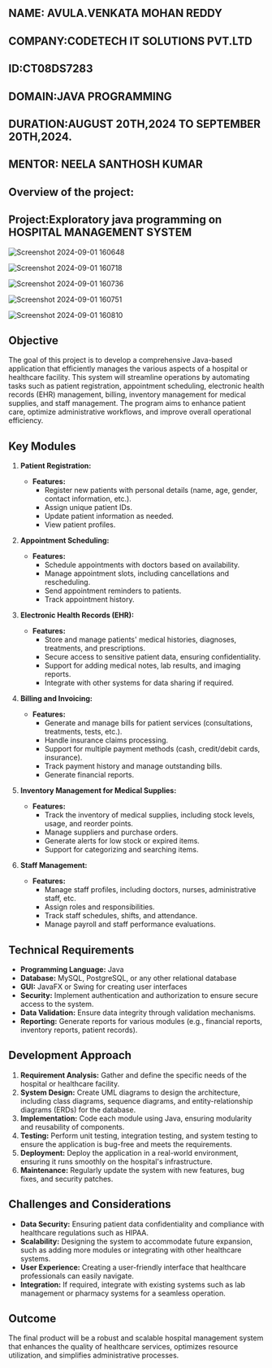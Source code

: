 ## NAME: AVULA.VENKATA MOHAN REDDY
## COMPANY:CODETECH IT SOLUTIONS PVT.LTD
## ID:CT08DS7283
## DOMAIN:JAVA PROGRAMMING
## DURATION:AUGUST 20TH,2024 TO SEPTEMBER 20TH,2024.
## MENTOR: NEELA SANTHOSH KUMAR
## Overview of the project:
## Project:Exploratory java programming on HOSPITAL MANAGEMENT SYSTEM
![Screenshot 2024-09-01 160648](https://github.com/user-attachments/assets/fcb6f71d-99b0-460b-9a20-79ea7e116a92)

![Screenshot 2024-09-01 160718](https://github.com/user-attachments/assets/bc90bd6a-c7cd-483f-b838-ae74195e8059)

![Screenshot 2024-09-01 160736](https://github.com/user-attachments/assets/a31bdaa2-65e9-4de8-99bb-beca072a02e3)

![Screenshot 2024-09-01 160751](https://github.com/user-attachments/assets/a5eab678-f91b-40aa-b8cb-b21eba731820)

![Screenshot 2024-09-01 160810](https://github.com/user-attachments/assets/b74b703c-dace-4340-94c8-cb86b47512cf)

## Objective
The goal of this project is to develop a comprehensive Java-based application that efficiently manages the various aspects of a hospital or healthcare facility. This system will streamline operations by automating tasks such as patient registration, appointment scheduling, electronic health records (EHR) management, billing, inventory management for medical supplies, and staff management. The program aims to enhance patient care, optimize administrative workflows, and improve overall operational efficiency.

## Key Modules
1. **Patient Registration:**
   - **Features:**
     - Register new patients with personal details (name, age, gender, contact information, etc.).
     - Assign unique patient IDs.
     - Update patient information as needed.
     - View patient profiles.

2. **Appointment Scheduling:**
   - **Features:**
     - Schedule appointments with doctors based on availability.
     - Manage appointment slots, including cancellations and rescheduling.
     - Send appointment reminders to patients.
     - Track appointment history.

3. **Electronic Health Records (EHR):**
   - **Features:**
     - Store and manage patients' medical histories, diagnoses, treatments, and prescriptions.
     - Secure access to sensitive patient data, ensuring confidentiality.
     - Support for adding medical notes, lab results, and imaging reports.
     - Integrate with other systems for data sharing if required.

4. **Billing and Invoicing:**
   - **Features:**
     - Generate and manage bills for patient services (consultations, treatments, tests, etc.).
     - Handle insurance claims processing.
     - Support for multiple payment methods (cash, credit/debit cards, insurance).
     - Track payment history and manage outstanding bills.
     - Generate financial reports.

5. **Inventory Management for Medical Supplies:**
   - **Features:**
     - Track the inventory of medical supplies, including stock levels, usage, and reorder points.
     - Manage suppliers and purchase orders.
     - Generate alerts for low stock or expired items.
     - Support for categorizing and searching items.

6. **Staff Management:**
   - **Features:**
     - Manage staff profiles, including doctors, nurses, administrative staff, etc.
     - Assign roles and responsibilities.
     - Track staff schedules, shifts, and attendance.
     - Manage payroll and staff performance evaluations.

## Technical Requirements
- **Programming Language:** Java
- **Database:** MySQL, PostgreSQL, or any other relational database
- **GUI:** JavaFX or Swing for creating user interfaces
- **Security:** Implement authentication and authorization to ensure secure access to the system.
- **Data Validation:** Ensure data integrity through validation mechanisms.
- **Reporting:** Generate reports for various modules (e.g., financial reports, inventory reports, patient records).

## Development Approach
1. **Requirement Analysis:** Gather and define the specific needs of the hospital or healthcare facility.
2. **System Design:** Create UML diagrams to design the architecture, including class diagrams, sequence diagrams, and entity-relationship diagrams (ERDs) for the database.
3. **Implementation:** Code each module using Java, ensuring modularity and reusability of components.
4. **Testing:** Perform unit testing, integration testing, and system testing to ensure the application is bug-free and meets the requirements.
5. **Deployment:** Deploy the application in a real-world environment, ensuring it runs smoothly on the hospital's infrastructure.
6. **Maintenance:** Regularly update the system with new features, bug fixes, and security patches.

## Challenges and Considerations
- **Data Security:** Ensuring patient data confidentiality and compliance with healthcare regulations such as HIPAA.
- **Scalability:** Designing the system to accommodate future expansion, such as adding more modules or integrating with other healthcare systems.
- **User Experience:** Creating a user-friendly interface that healthcare professionals can easily navigate.
- **Integration:** If required, integrate with existing systems such as lab management or pharmacy systems for a seamless operation.

## Outcome
The final product will be a robust and scalable hospital management system that enhances the quality of healthcare services, optimizes resource utilization, and simplifies administrative processes.
